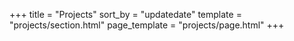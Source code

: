 +++
title = "Projects"
sort_by = "updatedate"
template = "projects/section.html"
page_template = "projects/page.html"
+++
